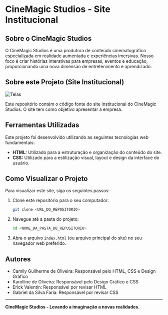 # CineMagic Studios - Site Institucional

## Sobre o CineMagic Studios

O CineMagic Studios é uma produtora de conteúdo cinematográfico especializada em realidade aumentada e experiências imersivas. Nosso foco é criar histórias interativas para empresas, eventos e educação, proporcionando uma nova dimensão de entretenimento e aprendizado.

## Sobre este Projeto (Site Institucional)

![Telas](https://i.ibb.co/21c1pTKh/Imagem-do-Whats-App-de-2025-04-13-s-14-43-29-30a895b3-removebg-preview.png)

Este repositório contém o código fonte do site institucional do CineMagic Studios. O site tem como objetivo apresentar a empresa.

## Ferramentas Utilizadas

Este projeto foi desenvolvido utilizando as seguintes tecnologias web fundamentais:

* **HTML:** Utilizado para a estruturação e organização do conteúdo do site.
* **CSS:** Utilizado para a estilização visual, layout e design da interface do usuário.

## Como Visualizar o Projeto

Para visualizar este site, siga os seguintes passos:

1.  Clone este repositório para o seu computador:
    ```bash
    git clone <URL_DO_REPOSITORIO>
    ```
2.  Navegue até a pasta do projeto:
    ```bash
    cd <NOME_DA_PASTA_DO_REPOSITORIO>
    ```
3.  Abra o arquivo `index.html` (ou arquivo principal do site) no seu navegador web preferido.

## Autores

- Camily Guilherme de Oliveira: Responsável pelo HTML, CSS e Design Gráfico
- Karolline de Oliveira: Responsável pelo Design Gráfico e CSS
- Erick Valentin: Responsável por revisar HTML
- Gabriel da Silva Faria: Responsável por revisar CSS

---

**CineMagic Studios - Levando a imaginação a novas realidades.**